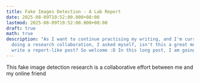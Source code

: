```yaml
---
title: Fake Images Detection - A Lab Report
date: 2025-08-09T19:52:00.000+08:00
lastmod: 2025-08-09T19:52:00.000+08:00
draft: true
math: true
description: "As I want to continue practising my writing, and I'm currently
  doing a research collaboration, I asked myself, isn't this a great moment to
  write a report-like post? So welcome :D In this long post, I am going to "
---
```

This fake image detection research is a collaborative effort between me and my online friend
